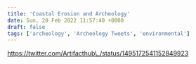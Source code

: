 ```yaml
---
title: 'Coastal Erosion and Archeology'
date: Sun, 20 Feb 2022 11:57:40 +0000
draft: false
tags: ['archeology', 'Archeology Tweets', 'environmental']
---
```


https://twitter.com/Artifacthub\_/status/1495172541152849923